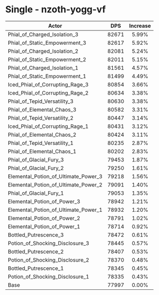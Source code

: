 # Single - nzoth-yogg-vf
| Actor | DPS | Increase |
|---|:---:|:---:|
|Phial_of_Charged_Isolation_3|82671|5.99%|
|Phial_of_Static_Empowerment_3|82617|5.92%|
|Phial_of_Charged_Isolation_2|82081|5.24%|
|Phial_of_Static_Empowerment_2|82011|5.15%|
|Phial_of_Charged_Isolation_1|81561|4.57%|
|Phial_of_Static_Empowerment_1|81499|4.49%|
|Iced_Phial_of_Corrupting_Rage_3|80854|3.66%|
|Iced_Phial_of_Corrupting_Rage_2|80634|3.38%|
|Phial_of_Tepid_Versatility_3|80630|3.38%|
|Phial_of_Elemental_Chaos_3|80582|3.31%|
|Phial_of_Tepid_Versatility_2|80447|3.14%|
|Iced_Phial_of_Corrupting_Rage_1|80431|3.12%|
|Phial_of_Elemental_Chaos_2|80424|3.11%|
|Phial_of_Tepid_Versatility_1|80235|2.87%|
|Phial_of_Elemental_Chaos_1|80202|2.83%|
|Phial_of_Glacial_Fury_3|79453|1.87%|
|Phial_of_Glacial_Fury_2|79250|1.61%|
|Elemental_Potion_of_Ultimate_Power_3|79218|1.56%|
|Elemental_Potion_of_Ultimate_Power_2|79091|1.40%|
|Phial_of_Glacial_Fury_1|79053|1.35%|
|Elemental_Potion_of_Power_3|78942|1.21%|
|Elemental_Potion_of_Ultimate_Power_1|78932|1.20%|
|Elemental_Potion_of_Power_2|78791|1.02%|
|Elemental_Potion_of_Power_1|78714|0.92%|
|Bottled_Putrescence_3|78472|0.61%|
|Potion_of_Shocking_Disclosure_3|78445|0.57%|
|Bottled_Putrescence_2|78407|0.53%|
|Potion_of_Shocking_Disclosure_2|78370|0.48%|
|Bottled_Putrescence_1|78345|0.45%|
|Potion_of_Shocking_Disclosure_1|78335|0.43%|
|Base|77997|0.00%|
